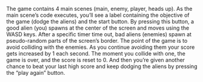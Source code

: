 The game contains 4 main scenes (main, enemy, player, heads up). As the main scene’s code executes, you’ll see a label containing the objective of the game (dodge the aliens) and the start button. By pressing this button, a good alien (you) spawns at the center of the screen and moves using the WASD keys. After a specific timer time out, bad aliens (enemies) spawn at pseudo-random parts of the screen’s border. The point of the game is to avoid colliding with the enemies. As you continue avoiding them your score gets increased by 1 each second. The moment you collide with one, the game is over, and the score is reset to 0. And then you’re given another chance to beat your last high score and keep dodging the aliens by pressing the “play again” button.
